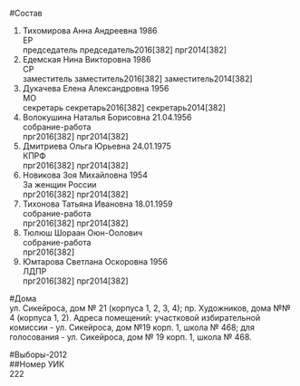 #Состав  
1. Тихомирова Анна Андреевна 1986  
    ЕР  
    председатель председатель2016[382] прг2014[382]  
2. Едемская Нина Викторовна 1986  
    СР  
    заместитель заместитель2016[382] заместитель2014[382]  
3. Дукачева Елена Александровна 1956  
    МО  
    секретарь секретарь2016[382] секретарь2014[382]  
4. Волокушина Наталья Борисовна 21.04.1956  
    собрание-работа  
    прг2016[382] прг2014[382]  
5. Дмитриева Ольга Юрьевна 24.01.1975  
    КПРФ  
    прг2016[382] прг2014[382]  
6. Новикова Зоя Михайловна 1954  
    За женщин России  
    прг2016[382] прг2014[382]  
7. Тихонова Татьяна Ивановна 18.01.1959  
    собрание-работа  
    прг2016[382] прг2014[382]  
8. Тюлюш Шораан Оюн-Оолович  
    собрание-работа  
    прг2016[382]  
9. Юмтарова Светлана Оскоровна 1956  
    ЛДПР  
    прг2016[382] прг2014[382]  
  
#Дома  
ул. Сикейроса, дом № 21 (корпуса 1, 2, 3, 4); пр. Художников, дома №№ 4 (корпуса 1, 2). Адреса помещений: участковой избирательной комиссии - ул. Сикейроса, дом №19 корп. 1, школа № 468; для голосования - ул. Сикейроса, дом № 19 корп. 1, школа № 468.  
  
#Выборы-2012  
##Номер УИК  
222  
